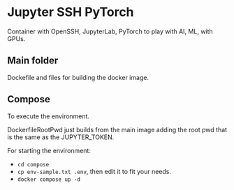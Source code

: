 # Jupyter SSH PyTorch
Container with OpenSSH, JupyterLab, PyTorch to play with AI, ML, with GPUs.

## Main folder
Dockefile and files for building the docker image.

## Compose
To execute the environment.

DockerfileRootPwd just builds from the main image adding the root pwd that is the same as the JUPYTER\_TOKEN.

For starting the environment:
- `cd compose`
- `cp env-sample.txt .env`, then edit it to fit your needs.
- `docker compose up -d`
